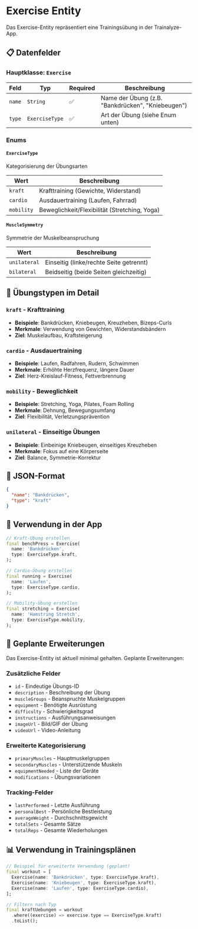 # Exercise Entity

Das Exercise-Entity repräsentiert eine Trainingsübung in der Trainalyze-App.

## 📋 Datenfelder

### Hauptklasse: `Exercise`

| Feld | Typ | Required | Beschreibung |
|------|-----|----------|--------------|
| `name` | `String` | ✅ | Name der Übung (z.B. "Bankdrücken", "Kniebeugen") |
| `type` | `ExerciseType` | ✅ | Art der Übung (siehe Enum unten) |

### Enums

#### `ExerciseType`
Kategorisierung der Übungsarten

| Wert | Beschreibung |
|------|--------------|
| `kraft` | Krafttraining (Gewichte, Widerstand) |
| `cardio` | Ausdauertraining (Laufen, Fahrrad) |
| `mobility` | Beweglichkeit/Flexibilität (Stretching, Yoga) |

#### `MuscleSymmetry`
Symmetrie der Muskelbeanspruchung

| Wert | Beschreibung |
|------|--------------|
| `unilateral` | Einseitig (linke/rechte Seite getrennt) |
| `bilateral` | Beidseitig (beide Seiten gleichzeitig) |

## 🎯 Übungstypen im Detail

### `kraft` - Krafttraining
- **Beispiele**: Bankdrücken, Kniebeugen, Kreuzheben, Bizeps-Curls
- **Merkmale**: Verwendung von Gewichten, Widerstandsbändern
- **Ziel**: Muskelaufbau, Kraftsteigerung

### `cardio` - Ausdauertraining  
- **Beispiele**: Laufen, Radfahren, Rudern, Schwimmen
- **Merkmale**: Erhöhte Herzfrequenz, längere Dauer
- **Ziel**: Herz-Kreislauf-Fitness, Fettverbrennung

### `mobility` - Beweglichkeit
- **Beispiele**: Stretching, Yoga, Pilates, Foam Rolling
- **Merkmale**: Dehnung, Bewegungsumfang
- **Ziel**: Flexibilität, Verletzungsprävention

### `unilateral` - Einseitige Übungen
- **Beispiele**: Einbeinige Kniebeugen, einseitiges Kreuzheben
- **Merkmale**: Fokus auf eine Körperseite
- **Ziel**: Balance, Symmetrie-Korrektur

## 💾 JSON-Format

```json
{
  "name": "Bankdrücken",
  "type": "kraft"
}
```

## 📱 Verwendung in der App

```dart
// Kraft-Übung erstellen
final benchPress = Exercise(
  name: 'Bankdrücken',
  type: ExerciseType.kraft,
);

// Cardio-Übung erstellen
final running = Exercise(
  name: 'Laufen',
  type: ExerciseType.cardio,
);

// Mobility-Übung erstellen
final stretching = Exercise(
  name: 'Hamstring Stretch',
  type: ExerciseType.mobility,
);
```

## 🔮 Geplante Erweiterungen

Das Exercise-Entity ist aktuell minimal gehalten. Geplante Erweiterungen:

### Zusätzliche Felder
- `id` - Eindeutige Übungs-ID
- `description` - Beschreibung der Übung
- `muscleGroups` - Beanspruchte Muskelgruppen
- `equipment` - Benötigte Ausrüstung
- `difficulty` - Schwierigkeitsgrad
- `instructions` - Ausführungsanweisungen
- `imageUrl` - Bild/GIF der Übung
- `videoUrl` - Video-Anleitung

### Erweiterte Kategorisierung
- `primaryMuscles` - Hauptmuskelgruppen
- `secondaryMuscles` - Unterstützende Muskeln  
- `equipmentNeeded` - Liste der Geräte
- `modifications` - Übungsvariationen

### Tracking-Felder
- `lastPerformed` - Letzte Ausführung
- `personalBest` - Persönliche Bestleistung
- `averageWeight` - Durchschnittsgewicht
- `totalSets` - Gesamte Sätze
- `totalReps` - Gesamte Wiederholungen

## 📊 Verwendung in Trainingsplänen

```dart
// Beispiel für erweiterte Verwendung (geplant)
final workout = [
  Exercise(name: 'Bankdrücken', type: ExerciseType.kraft),
  Exercise(name: 'Kniebeugen', type: ExerciseType.kraft),
  Exercise(name: 'Laufen', type: ExerciseType.cardio),
];

// Filtern nach Typ
final kraftUebungen = workout
  .where((exercise) => exercise.type == ExerciseType.kraft)
  .toList();
```